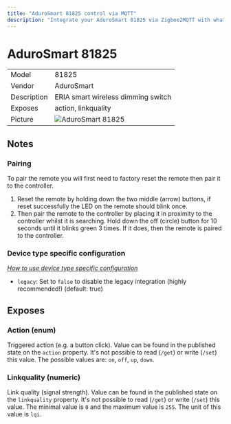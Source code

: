 ```yaml
---
title: "AduroSmart 81825 control via MQTT"
description: "Integrate your AduroSmart 81825 via Zigbee2MQTT with whatever smart home infrastructure you are using without the vendors bridge or gateway."
---
```


<!-- !!!! -->
<!-- ATTENTION: This file is auto-generated through docgen! -->
<!-- You can only edit the "## Notes"-Section. -->
<!-- !!!! -->

# AduroSmart 81825

|     |     |
|-----|-----|
| Model | 81825  |
| Vendor  | AduroSmart  |
| Description | ERIA smart wireless dimming switch |
| Exposes | action, linkquality |
| Picture | ![AduroSmart 81825](https://psi-4ward.github.io/zigbee2mqtt.io/images/devices/81825.jpg) |


## Notes


### Pairing
To pair the remote you will first need to factory reset the remote then pair it to the controller.

1. Reset the remote by holding down the two middle (arrow) buttons, if reset successfully the LED on the remote should blink once.
2. Then pair the remote to the controller by placing it in proximity to the controller whilst it is searching. Hold down the off (circle) button for 10 seconds until it blinks green 3 times. If it does, then the remote is paired to the controller.

### Device type specific configuration
*[How to use device type specific configuration](../../guide/configuration/#device-specific-configuration)*

* `legacy`: Set to `false` to disable the legacy integration (highly recommended!) (default: true)



## Exposes

### Action (enum)
Triggered action (e.g. a button click).
Value can be found in the published state on the `action` property.
It's not possible to read (`/get`) or write (`/set`) this value.
The possible values are: `on`, `off`, `up`, `down`.

### Linkquality (numeric)
Link quality (signal strength).
Value can be found in the published state on the `linkquality` property.
It's not possible to read (`/get`) or write (`/set`) this value.
The minimal value is `0` and the maximum value is `255`.
The unit of this value is `lqi`.

